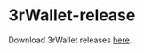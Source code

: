 # 3rWallet-release
Download 3rWallet releases [here](https://github.com/3rdex/3rWallet-release/releases).
